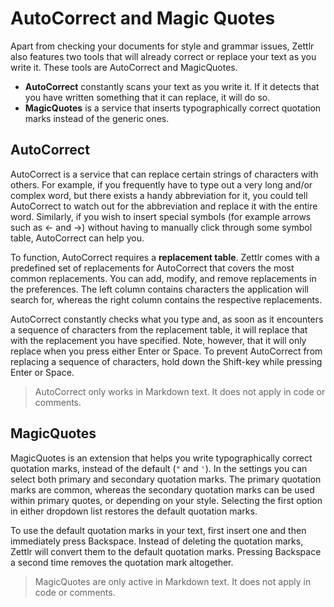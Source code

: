 # AutoCorrect and Magic Quotes

Apart from checking your documents for style and grammar issues, Zettlr also features two tools that will already correct or replace your text as you write it. These tools are AutoCorrect and MagicQuotes.

* **AutoCorrect** constantly scans your text as you write it. If it detects that you have written something that it can replace, it will do so.
* **MagicQuotes** is a service that inserts typographically correct quotation marks instead of the generic ones.

## AutoCorrect

AutoCorrect is a service that can replace certain strings of characters with others. For example, if you frequently have to type out a very long and/or complex word, but there exists a handy abbreviation for it, you could tell AutoCorrect to watch out for the abbreviation and replace it with the entire word. Similarly, if you wish to insert special symbols (for example arrows such as &larr; and &rarr;) without having to manually click through some symbol table, AutoCorrect can help you.

To function, AutoCorrect requires a **replacement table**. Zettlr comes with a predefined set of replacements for AutoCorrect that covers the most common replacements. You can add, modify, and remove replacements in the preferences. The left column contains characters the application will search for, whereas the right column contains the respective replacements.

AutoCorrect constantly checks what you type and, as soon as it encounters a sequence of characters from the replacement table, it will replace that with the replacement you have specified. Note, however, that it will only replace when you press either Enter or Space. To prevent AutoCorrect from replacing a sequence of characters, hold down the Shift-key while pressing Enter or Space.

> AutoCorrect only works in Markdown text. It does not apply in code or comments.

## MagicQuotes

MagicQuotes is an extension that helps you write typographically correct quotation marks, instead of the default (`"` and `'`). In the settings you can select both primary and secondary quotation marks. The primary quotation marks are common, whereas the secondary quotation marks can be used within primary quotes, or depending on your style. Selecting the first option in either dropdown list restores the default quotation marks.

To use the default quotation marks in your text, first insert one and then immediately press Backspace. Instead of deleting the quotation marks, Zettlr will convert them to the default quotation marks. Pressing Backspace a second time removes the quotation mark altogether.

> MagicQuotes are only active in Markdown text. It does not apply in code or comments.
